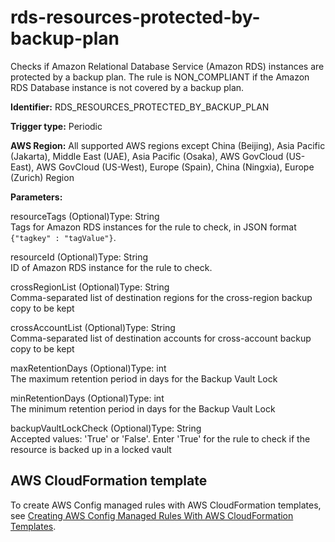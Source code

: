 # rds\-resources\-protected\-by\-backup\-plan<a name="rds-resources-protected-by-backup-plan"></a>

Checks if Amazon Relational Database Service \(Amazon RDS\) instances are protected by a backup plan\. The rule is NON\_COMPLIANT if the Amazon RDS Database instance is not covered by a backup plan\. 

**Identifier:** RDS\_RESOURCES\_PROTECTED\_BY\_BACKUP\_PLAN

**Trigger type:** Periodic

**AWS Region:** All supported AWS regions except China \(Beijing\), Asia Pacific \(Jakarta\), Middle East \(UAE\), Asia Pacific \(Osaka\), AWS GovCloud \(US\-East\), AWS GovCloud \(US\-West\), Europe \(Spain\), China \(Ningxia\), Europe \(Zurich\) Region

**Parameters:**

resourceTags \(Optional\)Type: String  
Tags for Amazon RDS instances for the rule to check, in JSON format `{"tagkey" : "tagValue"}`\.

resourceId \(Optional\)Type: String  
ID of Amazon RDS instance for the rule to check\.

crossRegionList \(Optional\)Type: String  
Comma\-separated list of destination regions for the cross\-region backup copy to be kept

crossAccountList \(Optional\)Type: String  
Comma\-separated list of destination accounts for cross\-account backup copy to be kept

maxRetentionDays \(Optional\)Type: int  
The maximum retention period in days for the Backup Vault Lock

minRetentionDays \(Optional\)Type: int  
The minimum retention period in days for the Backup Vault Lock

backupVaultLockCheck \(Optional\)Type: String  
Accepted values: 'True' or 'False'\. Enter 'True' for the rule to check if the resource is backed up in a locked vault

## AWS CloudFormation template<a name="w2aac12c31c27b9d437c15"></a>

To create AWS Config managed rules with AWS CloudFormation templates, see [Creating AWS Config Managed Rules With AWS CloudFormation Templates](aws-config-managed-rules-cloudformation-templates.md)\.